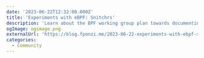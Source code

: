 ```yaml
---
date: '2023-06-22T12:32:00.000Z'
title: 'Experiments with eBPF: Snitchrs'
description: 'Learn about the BPF working group plan towards documenting the state of the eBPF ecosystem and its extensions'
ogImage: ogimage.png
externalUrl: 'https://blog.fponzi.me/2023-06-22-experiments-with-ebpf-snitchrs.html'
categories:
  - Community
---
```

